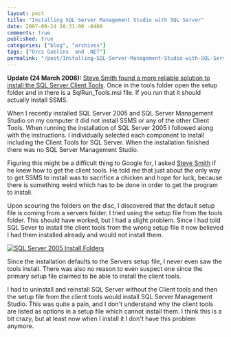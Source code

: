 ```yaml
---
layout: post
title: "Installing SQL Server Management Studio with SQL Server"
date: 2007-09-24 20:31:00 -0400
comments: true
published: true
categories: ["blog", "archives"]
tags: ["Orcs Goblins  and .NET"]
permalink: "/post/Installing-SQL-Server-Management-Studio-with-SQL-Server"
---
```

<!-- more -->

<p><strong>Update (24 March 2008):</strong> <a href="http://aspadvice.com/blogs/ssmith/archive/2008/03/21/SQL-2005-Tools-Install-Experience-is-the-suck.aspx">Steve Smith found a more reliable solution to install the SQL Server Client Tools</a>. Once in the tools folder open the setup folder and in there is a SqlRun_Tools.msi file. If you run that it should actually install SSMS.</p>
<p>When I recently installed SQL Server 2005 and SQL Server Management Studio on my computer it did not install SSMS or any of the other Client Tools. When running the installation of SQL Server 2005 I followed along with the instructions. I individually selected each component to install including the Client Tools for SQL Server. When the installation finished there was no SQL Server Management Studio.</p>
<p>Figuring this might be a difficult thing to Google for, I asked <a href="http://aspadvice.com/blogs/ssmith/">Steve Smith</a> if he knew how to get the client tools. He told me that just about the only way to get SSMS to install was to sacrifice a chicken and hope for luck, because there is something weird which has to be done in order to get the program to install.</p>
<p>Upon scouring the folders on the disc, I discovered that the default setup file is coming from a servers folder. I tried using the setup file from the&nbsp;tools folder. This should have worked, but I had a slight problem. Since I had told SQL Sever to install the client tools from the wrong setup file it now believed I had them installed already and would not install them.</p>
<p><a title="SQL Server 2005 Install Folders" href="http://www.flickr.com/photos/67369333@N00/1434709084/"><img src="http://static.flickr.com/1031/1434709084_8fa684f87a_m.jpg" border="0" alt="SQL Server 2005 Install Folders" /></a></p>
<p>Since the installation defaults to the Servers setup file, I never even saw the tools install. There was also no reason to even suspect one since the primary setup file claimed to be able to install the client tools.</p>
<p>I had to uninstall and reinstall SQL Server without the Client tools and then the setup file from the client tools would install SQL Server Management Studio. This was quite a pain, and I don't understand why the client tools are listed as options in a setup file which cannot install them. I think this is a bit crazy, but at least now when I install it I don't have this problem anymore.</p>
